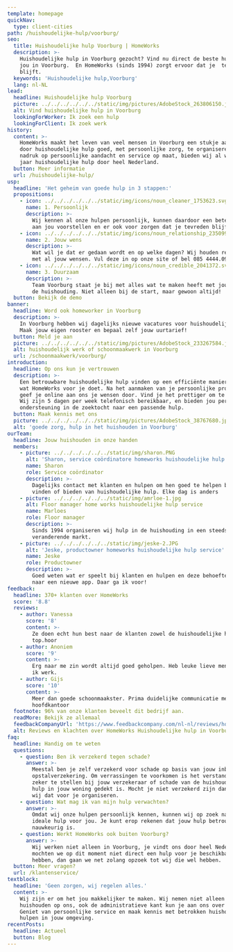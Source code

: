 ```yaml
---
template: homepage
quickNav:
  type: client-cities
path: /huishoudelijke-hulp/voorburg/
seo:
  title: Huishoudelijke hulp Voorburg | HomeWorks
  description: >-
    Huishoudelijke hulp in Voorburg gezocht? Vind nu direct de beste hulp voor
    jou in Voorburg.  En HomeWorks (sinds 1994) zorgt ervoor dat je  tevreden
    blijft.
  keywords: 'Huishoudelijke hulp,Voorburg'
  lang: nl-NL
lead:
  headline: Huishoudelijke hulp Voorburg
  picture: ../../../../../../static/img/pictures/AdobeStock_263806150.jpg
  alt: Vind huishoudelijke hulp in Voorburg
  lookingForWorker: Ik zoek een hulp
  lookingForClient: Ik zoek werk
history:
  content: >-
    HomeWorks maakt het leven van veel mensen in Voorburg een stukje aangenamer
    door huishoudelijke hulp goed, met persoonlijke zorg, te organiseren. Met de
    nadruk op persoonlijke aandacht en service op maat, bieden wij al weer 30
    jaar huishoudelijke hulp door heel Nederland.
  button: Meer informatie
  url: /huishoudelijke-hulp/
usp:
  headline: 'Het geheim van goede hulp in 3 stappen:'
  propositions:
    - icon: ../../../../../../static/img/icons/noun_cleaner_1753623.svg
      name: 1. Persoonlijk
      description: >-
        Wij kennen al onze hulpen persoonlijk, kunnen daardoor een betere hulp
        aan jou voorstellen en er ook voor zorgen dat je tevreden blijft. 
    - icon: ../../../../../../static/img/icons/noun_relationship_2350997.svg
      name: 2. Jouw wens
      description: >-
        Wat wil je dat er gedaan wordt en op welke dagen? Wij houden rekening
        met al jouw wensen. Vul deze in op onze site of bel 085 4444.090
    - icon: ../../../../../../static/img/icons/noun_credible_2041372.svg
      name: 3. Duurzaam
      description: >-
        Team Voorburg staat je bij met alles wat te maken heeft met jouw hulp in
        de huishouding. Niet alleen bij de start, maar gewoon altijd!
  button: Bekijk de demo
banner:
  headline: Word ook homeworker in Voorburg
  description: >-
    In Voorburg hebben wij dagelijks nieuwe vacatures voor huishoudelijke hulp.
    Maak jouw eigen rooster en bepaal zelf jouw uurtarief!
  button: Meld je aan
  picture: ../../../../../../static/img/pictures/AdobeStock_233267584.jpg
  alt: huishoudelijk werk of schoonmaakwerk in Voorburg
  url: /schoonmaakwerk/voorburg/
introduction:
  headline: Op ons kun je vertrouwen
  description: >-
    Een betrouwbare huishoudelijke hulp vinden op een efficiënte manier. Dit is
    wat HomeWorks voor je doet. Na het aanmaken van je persoonlijke profiel,
    geef je online aan ons je wensen door. Vind je het prettiger om te bellen?
    Wij zijn 5 dagen per week telefonisch bereikbaar, en bieden jou persoonlijke
    ondersteuning in de zoektocht naar een passende hulp. 
  button: Maak kennis met ons
  picture: ../../../../../../static/img/pictures/AdobeStock_38767680.jpg
  alt: 'goede zorg, hulp in het huishouden in Voorburg'
ourTeam:
  headline: Jouw huishouden in onze handen
  members:
    - picture: ../../../../../../static/img/sharon.PNG
      alt: 'Sharon, service coördinatore homeworks huishoudelijke hulp service'
      name: Sharon
      role: Service coördinator
      description: >-
        Dagelijks contact met klanten en hulpen om hen goed te helpen bij het
        vinden of bieden van huishoudelijke hulp. Elke dag is anders
    - picture: ../../../../../../static/img/amrloe-1.jpg
      alt: Floor manager home works huishoudelijke hulp service
      name: Marloes
      role: Floor manager
      description: >-
        Sinds 1994 organiseren wij hulp in de huishouding in een steeds
        veranderende markt.
    - picture: ../../../../../../static/img/jeske-2.JPG
      alt: 'Jeske, productowner homeworks huishoudelijke hulp service'
      name: Jeske
      role: Productowner
      description: >-
        Goed weten wat er speelt bij klanten en hulpen en deze behoefte vertalen
        naar een nieuwe app. Daar ga ik voor!
feedback:
  headline: 370+ klanten over HomeWorks
  score: '8.8'
  reviews:
    - author: Vanessa
      score: '8'
      content: >-
        Ze doen echt hun best naar de klanten zowel de huishoudelijke hulpen
        top.hoor
    - author: Anoniem
      score: '9'
      content: >-
        Erg naar me zin wordt altijd goed geholpen. Heb leuke lieve mensen waar
        ik werk.
    - author: Gijs
      score: '10'
      content: >-
        Meer dan goede schoonmaakster. Prima duidelijke communicatie met het
        hoofdkantoor
  footnote: 96% van onze klanten beveelt dit bedrijf aan.
  readMore: Bekijk ze allemaal
  feedbackCompanyUrl: 'https://www.feedbackcompany.com/nl-nl/reviews/home-works/'
  alt: Reviews en klachten over HomeWorks Huishoudelijke hulp in Voorburg
faq:
  headline: Handig om te weten
  questions:
    - question: Ben ik verzekerd tegen schade?
      answer: >-
        Meestal ben je zelf verzekerd voor schade op basis van jouw inboedel of
        opstalverzekering. Om verrassingen te voorkomen is het verstandig om
        zeker te stellen bij jouw verzekeraar of schade van de huishoudelijke
        hulp in jouw woning gedekt is. Mocht je niet verzekerd zijn dan kunnen
        wij dat voor je organiseren.
    - question: Wat mag ik van mijn hulp verwachten?
      answer: >-
        Omdat wij onze hulpen persoonlijk kennen, kunnen wij op zoek naar de
        ideale hulp voor jou. Je kunt erop rekenen dat jouw hulp betrouwbaar en
        nauwkeurig is. 
    - question: Werkt HomeWorks ook buiten Voorburg?
      answer: >-
        Wij werken niet alleen in Voorburg, je vindt ons door heel Nederland. En
        mochten we op dit moment niet direct een hulp voor je beschikbaar
        hebben, dan gaan we net zolang opzoek tot wij die wel hebben.
  button: Meer vragen?
  url: /klantenservice/
textblock:
  headline: 'Geen zorgen, wij regelen alles.'
  content: >-
    Wij zijn er om het jou makkelijker te maken. Wij nemen niet alleen jouw
    huishouden op ons, ook de administratieve kant kun je aan ons over laten.
    Geniet van persoonlijke service en maak kennis met betrokken huishoudelijke
    hulpen in jouw omgeving.
recentPosts:
  headline: Actueel
  button: Blog
---
```


